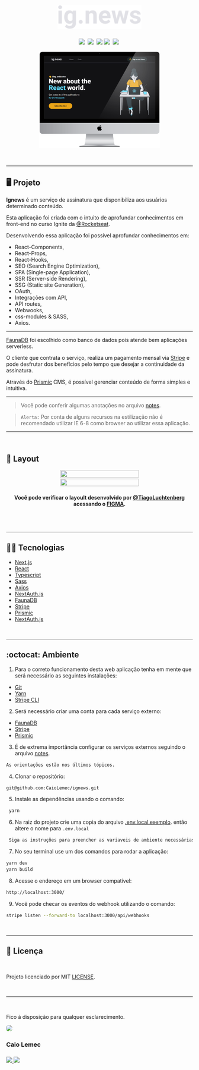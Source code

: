 <h1 align="center">
    <img alt="logo" title="Ignews" src="./public/images/logo.svg" width="45%" />
</h1>

<p align="center">
  <a href="#desktop_computer-projeto"><img src="https://img.shields.io/static/v1?label=&message=PROJETO&color=8257E5&style=for-the-badge&logo=Next.js"/></a>&nbsp;
  <a href="#nail_care-layout"><img src="https://img.shields.io/static/v1?label=&message=LAYOULT&color=8257E5&style=for-the-badge&logo=CSS3"/></a>&nbsp;
  <a href="#technologist-tecnologias"><img src="https://img.shields.io/static/v1?label=&message=TECNOLOGIAS&color=8257E5&style=for-the-badge&logo=Jamstack"/></a>
  <a href="#octocat-ambiente"><img src="https://img.shields.io/static/v1?label=&message=AMBIENTE&color=8257E5&style=for-the-badge&logo=visual-studio-code"/></a>&nbsp;
  <a href="#bookmark_tabs-licença"><img src="https://img.shields.io/static/v1?label=&message=LICENSE&color=8257E5&style=for-the-badge&logo=LibreOffice"/></a>&nbsp;
</p>

<p align="center">
 <img alt="tela demonstrando aplicação" src="./public/extras/mockup.png" width="65%">
</p>

<br>
<hr>

## :desktop_computer: Projeto

<strong>Ignews</strong> é um serviço de assinatura que disponibiliza aos usuários determinado conteúdo. 

Esta aplicação foi criada com o intuito de aprofundar conhecimentos em front-end no curso Ignite da [@Rocketseat](https://app.rocketseat.com.br/).


Desenvolvendo essa aplicação foi possível aprofundar conhecimentos em: 
<br>

- React-Components,
- React-Props,
- React-Hooks,
- SEO (Search Engine Optimization),
- SPA (Single-page Application), 
- SSR (Server-side Rendering), 
- SSG (Static site Generation), 
- OAuth,
- Integrações com API,
- API routes,
- Webwooks,
- css-modules & SASS,
- Axios.

<hr>

[FaunaDB](https://fauna.com/) foi escolhido como banco de dados pois atende bem aplicações serverless.
<br>

O cliente que contrata o serviço, realiza um pagamento mensal via [Stripe](https://stripe.com/br) e pode desfrutar dos benefícios pelo tempo que desejar a continuidade da assinatura.
<br>

Através do [Prismic](https://prismic.io/) CMS, é possível gerenciar conteúdo de forma simples e intuitiva.
<hr>

>Você pode conferir algumas anotações no arquivo [notes](./notes.md). <br>

> `Alerta:` Por conta de alguns recursos na estilização não é recomendado utilizar IE 6-8 como browser ao utilizar essa aplicação.

<hr>
<br>

## :nail_care: Layout
<p align="center">
<img src="./public/extras/ignews1.gif" width="65%" height="65%" />
<img src="./public/extras/ignews2.gif" width="65%" height="65%" />
</p>

<h4 align="center">Você pode verificar o layoult desenvolvido por <a href="https://www.instagram.com/tiagoluchtenberg/?hl=pt-br">@TiagoLuchtenberg</a> acessando o <a href="https://www.figma.com/file/gl0fHkQgvaUfXNjuwGtDDs/ig.news?node-id=1%3A2">FIGMA</a>.</h4>

<br>
<br>
<hr>

## :technologist: Tecnologias

- [Next.js](https://nextjs.org/)
- [React](https://pt-br.reactjs.org/)
- [Typescript](https://www.typescriptlang.org/)
- [Sass](https://sass-lang.com/)
- [Axios](https://github.com/axios/axios)
- [NextAuth.js](https://next-auth.js.org/getting-started/example)
- [FaunaDB](https://fauna.com/)
- [Stripe](https://stripe.com/br)
- [Prismic](https://prismic.io/)
- [NextAuth.js](https://next-auth.js.org/getting-started/example)


<br>
<hr>

## :octocat: Ambiente

1. Para o correto funcionamento desta web aplicação tenha em mente que será necessário as seguintes instalações:

- [Git](https://git-scm.com/book/pt-br/v2/Come%C3%A7ando-Instalando-o-Git)
- [Yarn](https://classic.yarnpkg.com/en/docs/install/#debian-stable)
- [Stripe CLI](https://stripe.com/docs/stripe-cli)

2. Será necessário criar uma conta para cada serviço externo:

- [FaunaDB](https://fauna.com/)
- [Stripe](https://stripe.com/br)
- [Prismic](https://prismic.io/)

3. É de extrema importância configurar os serviços externos seguindo o arquivo [notes](./notes.md).

```bash
As orientações estão nos últimos tópicos.
```

4. Clonar o repositório:

```bash
git@github.com:CaioLemec/ignews.git
```

5. Instale as dependências usando o comando:

```bash
 yarn
```

6. Na raiz do projeto crie uma copia do arquivo [.env.local.exemplo](./.env.local.exemplo). então altere o nome para `.env.local` 

```bash
 Siga as instruções para preencher as variaveis de ambiente necessárias. 
```

7. No seu terminal use um dos comandos para rodar a aplicação:

```bash
yarn dev  
yarn build   
```

8. Acesse o endereço em um browser compatível:

```bash
http://localhost:3000/
```

9. Você pode checar os eventos do webhook utilizando o comando:

```bash
stripe listen --forward-to localhost:3000/api/webhooks    
```

<br>
<hr>

## :bookmark_tabs: Licença

<br>

Projeto licenciado por MIT [LICENSE](./LICENSE).

<br>
<hr>
<br>

Fico à disposição para qualquer esclarecimento.

<img style="border-radius: 30%;" src="https://avatars3.githubusercontent.com/u/59886891?s=460&v=4" width="75px;"/>
<h3>Caio Lemec<h3>
<a href="caiolemec@gmail.com"><img src="https://img.shields.io/static/v1?label=&message=E-mail&color=8257E5&style=for-the-badge&logo=Gmail"/>
<a href="https://www.linkedin.com/in/caiolemec/"><img src="https://img.shields.io/static/v1?label=&message=LinkedIn&color=8257E5&style=for-the-badge&logo=linkedin"/>
<br>
</p>
